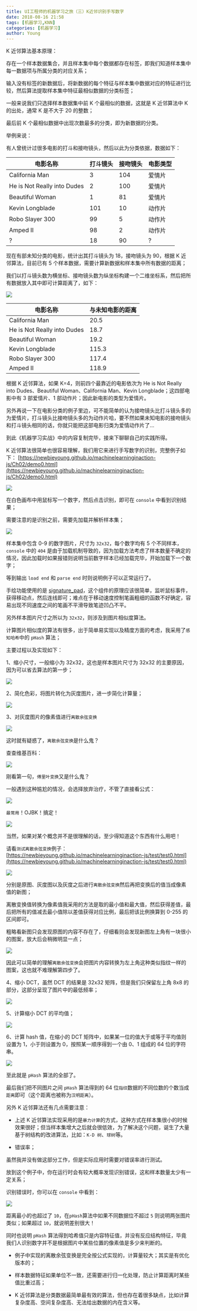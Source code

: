 ```yaml
---
title: UI工程师的机器学习之旅（三）K近邻识别手写数字
date: 2018-08-16 21:58
tags: [机器学习,KNN]
categories: [机器学习]
author: Young
---
```


K 近邻算法基本原理：

存在一个样本数据集合，并且样本集中每个数据都存在标签，即我们知道样本集中每一数据项与所属分类的对应关系；

输入没有标签的新数据后，将新数据的每个特征与样本集中数据对应的特征进行比较，然后算法提取样本集中特征最相似数据的分类标签；

一般来说我们只选择样本数据集中前 K 个最相似的数据，这就是 K 近邻算法中 K 的出处，通常 K 是不大于 20 的整数；

最后前 K 个最相似数据中出现次数最多的分类，即为新数据的分类。

<!--more-->

举例来说：

有人曾统计过很多电影的打斗和接吻镜头，然后以此为分类依据，数据如下：

|    电影名称    | 打斗镜头 | 接吻镜头 | 电影类型 |
| ------------- | ------- | ------- | ------ |
|    California Man    | 3 | 104 | 爱情片 |
|    He is Not Really into Dudes    | 2 | 100 | 爱情片 |
|    Beautiful Woman    | 1 | 81 | 爱情片 |
|    Kevin Longblade    | 101 | 10 | 动作片 |
|    Robo Slayer 300    | 99 | 5 | 动作片 |
|    Amped II    | 98 | 2 | 动作片 |
|    ?    | 18 | 90 | ? |

现在有部未知分类的电影，统计出其打斗镜头为 18，接吻镜头为 90，根据 K 近邻算法，目前已有 5 个样本数据，需要计算新数据和样本集中所有数据的距离；

我们以打斗镜头数为横坐标、接吻镜头数为纵坐标构建一个二维坐标系，然后把所有数据放入其中即可计算距离了，如下：

<img src="https://newbieyoung.github.io/images/machinelearningaction-js-knn-1.jpg">

|    电影名称    | 与未知电影的距离 |
| ------------- | ------- |
|    California Man    | 20.5 |
|    He is Not Really into Dudes    | 18.7 |
|    Beautiful Woman    | 19.2 |
|    Kevin Longblade    | 115.3 |
|    Robo Slayer 300    | 117.4 |
|    Amped II    | 118.9 |

根据 K 近邻算法，如果 K=4，则前四个最靠近的电影依次为 He is Not Really into Dudes、Beautiful Woman、California Man、Kevin Longblade；这四部电影中有 3 部爱情片、1 部动作片；因此新电影的类型为爱情片。

另外再说一下在电影分类的例子里边，可不能简单的认为接吻镜头比打斗镜头多的为爱情片，打斗镜头比接吻镜头多的为动作片哈，要不然如果未知电影的接吻镜头和打斗镜头相同的话，你就只能把这部电影归类为爱情动作片了...

到此《机器学习实战》中的内容复制完毕，接来下聊聊自己的实践所得。

K 近邻算法很简单也很容易理解，我们用它来进行手写数字的识别，完整例子如下：
[https://newbieyoung.github.io/machinelearninginaction-js/Ch02/demo0.html](https://newbieyoung.github.io/machinelearninginaction-js/Ch02/demo0.html)

<img src="https://newbieyoung.github.io/images/machinelearningaction-js-knn-0.jpg">

在白色画布中用鼠标写一个数字，然后点击识别，即可在 `console` 中看到识别结果；

需要注意的是识别之前，需要先加载并解析样本集；

<img src="https://newbieyoung.github.io/images/machinelearningaction-js-knn-2.jpg">

样本集中包含 0-9 的数字图片，尺寸为 `32x32`，每个数字均有 5 个不同样本，`console` 中的 `404` 是由于加载机制导致的，因为加载方法考虑了样本数量不确定的情况，因此加载时如果报错则说明当前数字样本已经加载完毕，开始加载下一个数字；

等到输出 `load end` 和 `parse end` 时则说明例子可以正常运行了。

手绘功能使用的是 [signature_pad](https://github.com/szimek/signature_pad)，这个组件的原理应该很简单，监听鼠标事件，获得移动点，然后连线即可；难点在于移动速度控制笔画粗细的函数不好确定，容易出现不同速度之间的笔画不平滑导致笔迹凹凸不平。

另外样本图片尺寸之所以为 `32x32`，则涉及到图片相似度算法。

计算图片相似度的算法有很多，出于简单易实现以及精度方面的考虑，我采用了`感知哈希`中的 `pHash` 算法；

主要过程以及实现如下：

1、缩小尺寸，一般缩小为 32x32，这也是样本图片尺寸为 32x32 的主要原因，因为可以省去算法的第一步；

<img src="https://newbieyoung.github.io/images/machinelearningaction-js-knn-3.jpg">

2、简化色彩，将图片转化为灰度图片，进一步简化计算量；

<img src="https://newbieyoung.github.io/images/machinelearningaction-js-knn-4.jpg">

3、对灰度图片的像素值进行`离散余弦变换`

<img src="https://newbieyoung.github.io/images/machinelearningaction-js-knn-5.jpg">

这时就有疑惑了，`离散余弦变换`是什么鬼？

查查维基百科：

<img src="https://newbieyoung.github.io/images/machinelearningaction-js-knn-7.jpg">

刚看第一句，`傅里叶变换`又是什么鬼？

一般遇到这种尴尬的情况，会选择放弃治疗，不管了直接看公式：

<img src="https://newbieyoung.github.io/images/machinelearningaction-js-knn-8.jpg">

`最常用`！OJBK！搞定！

<img src="https://newbieyoung.github.io/images/machinelearningaction-js-knn-6.jpg">

当然，如果对某个概念并不是很理解的话，至少得知道这个东西有什么用吧！

请看`测试离散余弦变换`例子：
[https://newbieyoung.github.io/machinelearninginaction-js/test/test0.html](https://newbieyoung.github.io/machinelearninginaction-js/test/test0.html)

<img src="https://newbieyoung.github.io/images/machinelearningaction-js-knn-9.jpg">

分别是原图、灰度图以及灰度之后进行`离散余弦变换`然后再把变换后的值当成像素值的新图；

离散变换值转换为像素值我采用的方法是取的最小值和最大值，然后获得差值，最后把所有的值减去最小值除以差值获得对应比例，最后把该比例换算到 0-255 的区间即可。

粗略看新图只会发现原图的内容不存在了，仔细看则会发现新图左上角有一块很小的图案，放大后会稍微明显一点；

<img src="https://newbieyoung.github.io/images/machinelearningaction-js-knn-10.jpg">

因此可以简单的理解`离散余弦变换`会把图片内容转换为左上角这种类似指纹一样的图案，这也就不难理解第四步了。

4、缩小 DCT，虽然 DCT 的结果是 32x32 矩阵，但是我们只保留左上角 8x8 的部分，这部分呈现了图片中的最低频率；

<img src="https://newbieyoung.github.io/images/machinelearningaction-js-knn-11.jpg">

5、计算缩小 DCT 的平均值；

<img src="https://newbieyoung.github.io/images/machinelearningaction-js-knn-12.jpg">

6、计算 hash 值，在缩小的 DCT 矩阵中，如果某一位的值大于或等于平均值则设置为 1，小于则设置为 0，按照某一顺序得到一个由 0、1 组成的 64 位的字符串。

<img src="https://newbieyoung.github.io/images/machinelearningaction-js-knn-13.jpg">

至此就是 `pHash` 算法的全部了。

最后我们把不同图片之间 `pHash` 算法得到的 64 位`指纹`数据的不同位数的个数当成`距离`即可（这个距离也被称为`汉明距离`）。

另外 K 近邻算法还有几点需要注意：

- 上述 K 近邻算法实现采用的是`暴力计算`的方式，这种方式在样本集很小的时候效果很好；但当样本集增大之后就会很低效，为了解决这个问题，诞生了大量基于树结构的改进算法，比如：`K-D 树`、`球树`等。

- 错误率；

虽然我并没有做这部分工作，但是实际应用时需要对错误率进行测试。

放到这个例子中，你在运行时会有较大概率发现识别错误，这和样本数量太少有一定关系；

识别错误时，你可以在 `console` 中看到：

<img src="https://newbieyoung.github.io/images/machinelearningaction-js-knn-14.jpg">

距离最小的也超过了 `10`，在`pHash`算法中如果不同数据位不超过 `5` 则说明两张图片类似；如果超过 `10`，就说明差别很大！

同时也说明 `pHash` 算法得到哈希值只是内容特征值，并没有反应结构特征，毕竟我们人识别数字并不是根据图片中某些位置的像素值是多少来判断的。

- 例子中实现的离散余弦变换是完全按公式实现的，计算量较大；其实是有优化版本的；

- 样本数据特征如果单位不一致，还需要进行归一化处理，防止计算距离时某些值比重过高；

- K 近邻算法是分类数据最简单最有效的算法，但也存在着很多缺点，比如计算复杂度高、空间复杂度高、无法给出数据的内在含义等。










